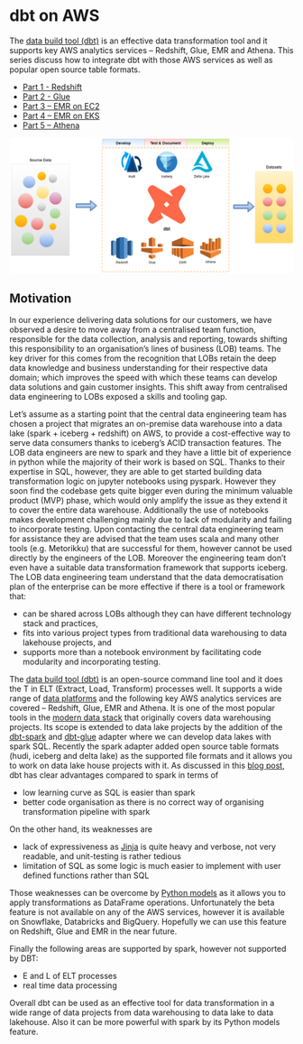 # dbt on AWS

The [data build tool (dbt)](https://docs.getdbt.com/docs/introduction) is an effective data transformation tool and it supports key AWS analytics services – Redshift, Glue, EMR and Athena. This series discuss how to integrate dbt with those AWS services as well as popular open source table formats.

- [Part 1 - Redshift](https://jaehyeon.me/blog/2022-09-28-dbt-on-aws-part-1-redshift/)
- [Part 2 - Glue](https://jaehyeon.me/blog/2022-10-09-dbt-on-aws-part-2-glue/)
- [Part 3 – EMR on EC2](https://jaehyeon.me/blog/2022-10-19-dbt-on-aws-part-3-emr-ec2/)
- [Part 4 – EMR on EKS](https://jaehyeon.me/blog/2022-11-01-dbt-on-aws-part-4-emr-eks/)
- [Part 5 – Athena](https://jaehyeon.me/blog/2022-12-06-dbt-on-aws-part-5-athena/)

![overview](./.imgs/dbt-on-aws.png)

## Motivation

In our experience delivering data solutions for our customers, we have observed a desire to move away from a centralised team function, responsible for the data collection, analysis and reporting, towards shifting this responsibility to an organisation’s lines of business (LOB) teams. The key driver for this comes from the recognition that LOBs retain the deep data knowledge and business understanding for their respective data domain; which improves the speed with which these teams can develop data solutions and gain customer insights. This shift away from centralised data engineering to LOBs exposed a skills and tooling gap.

Let’s assume as a starting point that the central data engineering team has chosen a project that migrates an on-premise data warehouse into a data lake (spark + iceberg + redshift) on AWS, to provide a cost-effective way to serve data consumers thanks to iceberg’s ACID transaction features. The LOB data engineers are new to spark and they have a little bit of experience in python while the majority of their work is based on SQL. Thanks to their expertise in SQL, however, they are able to get started building data transformation logic on jupyter notebooks using pyspark. However they soon find the codebase gets quite bigger even during the minimum valuable product (MVP) phase, which would only amplify the issue as they extend it to cover the entire data warehouse. Additionally the use of notebooks makes development challenging mainly due to lack of modularity and failing to incorporate testing. Upon contacting the central data engineering team for assistance they are advised that the team uses scala and many other tools (e.g. Metorikku) that are successful for them, however cannot be used directly by the engineers of the LOB. Moreover the engineering team don’t even have a suitable data transformation framework that supports iceberg. The LOB data engineering team understand that the data democratisation plan of the enterprise can be more effective if there is a tool or framework that:

- can be shared across LOBs although they can have different technology stack and practices,
- fits into various project types from traditional data warehousing to data lakehouse projects, and
- supports more than a notebook environment by facilitating code modularity and incorporating testing.

The [data build tool (dbt)](https://docs.getdbt.com/docs/introduction) is an open-source command line tool and it does the T in ELT (Extract, Load, Transform) processes well. It supports a wide range of [data platforms](https://docs.getdbt.com/docs/supported-data-platforms) and the following key AWS analytics services are covered – Redshift, Glue, EMR and Athena. It is one of the most popular tools in the [modern data stack](https://www.getdbt.com/blog/future-of-the-modern-data-stack/) that originally covers data warehousing projects. Its scope is extended to data lake projects by the addition of the [dbt-spark](https://github.com/dbt-labs/dbt-spark) and [dbt-glue](https://github.com/aws-samples/dbt-glue) adapter where we can develop data lakes with spark SQL. Recently the spark adapter added open source table formats (hudi, iceberg and delta lake) as the supported file formats and it allows you to work on data lake house projects with it. As discussed in this [blog post](https://towardsdatascience.com/modern-data-stack-which-place-for-spark-8e10365a8772), dbt has clear advantages compared to spark in terms of

- low learning curve as SQL is easier than spark
- better code organisation as there is no correct way of organising transformation pipeline with spark

On the other hand, its weaknesses are

- lack of expressiveness as [Jinja](https://docs.getdbt.com/docs/building-a-dbt-project/jinja-macros) is quite heavy and verbose, not very readable, and unit-testing is rather tedious
- limitation of SQL as some logic is much easier to implement with user defined functions rather than SQL

Those weaknesses can be overcome by [Python models](https://docs.getdbt.com/docs/building-a-dbt-project/building-models/python-models) as it allows you to apply transformations as DataFrame operations. Unfortunately the beta feature is not available on any of the AWS services, however it is available on Snowflake, Databricks and BigQuery. Hopefully we can use this feature on Redshift, Glue and EMR in the near future.

Finally the following areas are supported by spark, however not supported by DBT:

- E and L of ELT processes
- real time data processing

Overall dbt can be used as an effective tool for data transformation in a wide range of data projects from data warehousing to data lake to data lakehouse. Also it can be more powerful with spark by its Python models feature.
